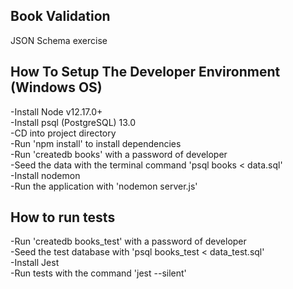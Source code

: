 ## Book Validation 
JSON Schema exercise

## How To Setup The Developer Environment  (Windows OS)  
-Install Node v12.17.0+  
-Install psql (PostgreSQL) 13.0  
-CD into project directory  
-Run 'npm install' to install dependencies   
-Run 'createdb books' with a password of developer  
-Seed the data with the terminal command 'psql books < data.sql'  
-Install nodemon  
-Run the application with 'nodemon server.js'    

## How to run tests    
-Run 'createdb books_test' with a password of developer  
-Seed the test database with 'psql books_test < data_test.sql'  
-Install Jest  
-Run tests with the command 'jest --silent'  

